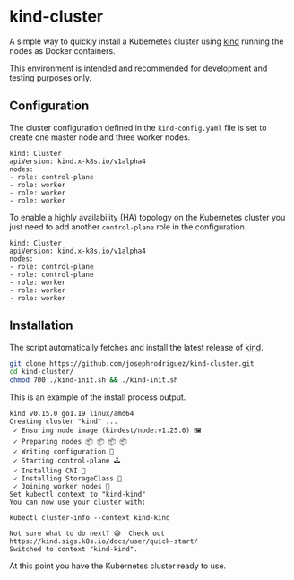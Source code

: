 # kind-cluster

A simple way to quickly install a Kubernetes cluster using [kind](https://kind.sigs.k8s.io/ ) running the nodes as Docker containers.

This environment is intended and recommended for development and testing purposes only.

## Configuration

The cluster configuration defined in the `kind-config.yaml` file is set to create one master node and three worker nodes.

```
kind: Cluster
apiVersion: kind.x-k8s.io/v1alpha4
nodes:
- role: control-plane
- role: worker
- role: worker
- role: worker
```

To enable a highly availability (HA) topology on the Kubernetes cluster you just need to add another `control-plane` role in the configuration.

```
kind: Cluster
apiVersion: kind.x-k8s.io/v1alpha4
nodes:
- role: control-plane
- role: control-plane
- role: worker
- role: worker
- role: worker
```

## Installation

The script automatically fetches and install the latest release of [kind](https://github.com/kubernetes-sigs/kind/releases). 

```sh
git clone https://github.com/josephrodriguez/kind-cluster.git
cd kind-cluster/
chmod 700 ./kind-init.sh && ./kind-init.sh
```

This is an example of the install process output.

```
kind v0.15.0 go1.19 linux/amd64
Creating cluster "kind" ...
 ✓ Ensuring node image (kindest/node:v1.25.0) 🖼
 ✓ Preparing nodes 📦 📦 📦 📦
 ✓ Writing configuration 📜
 ✓ Starting control-plane 🕹️
 ✓ Installing CNI 🔌
 ✓ Installing StorageClass 💾
 ✓ Joining worker nodes 🚜
Set kubectl context to "kind-kind"
You can now use your cluster with:

kubectl cluster-info --context kind-kind

Not sure what to do next? 😅  Check out https://kind.sigs.k8s.io/docs/user/quick-start/
Switched to context "kind-kind".
```

At this point you have the Kubernetes cluster ready to use.